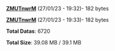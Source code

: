 [**ZMUTnwrM**](/data/ZMUTnwrM.txt) (27/01/23 - 19:32)- 182 bytes

[**ZMUTnwrM**](/data/ZMUTnwrM.txt) (27/01/23 - 19:33)- 182 bytes

**Total Datas**: 6720

**Total Size**: 39.08 MB / 39.1 MB